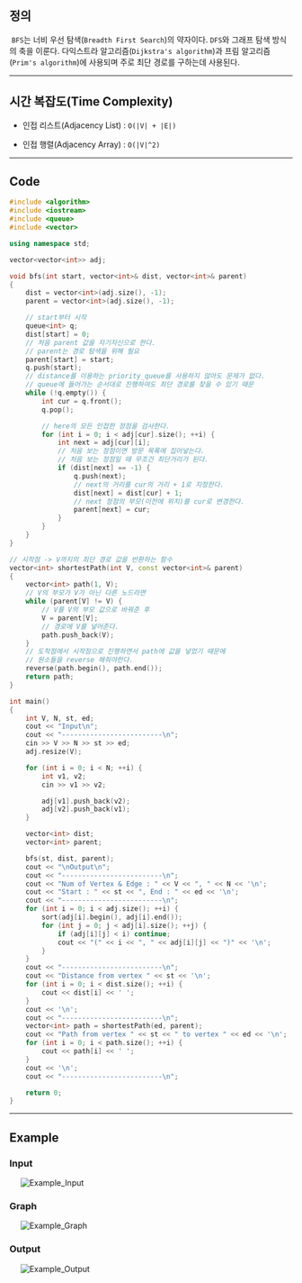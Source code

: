 ## 정의

&nbsp;`BFS`는 너비 우선 탐색(`Breadth First Search`)의 약자이다. `DFS`와 그래프 탐색 방식의 축을 이룬다.
다익스트라 알고리즘(`Dijkstra's algorithm`)과 프림 알고리즘(`Prim's algorithm`)에 사용되며 주로 최단 경로를 구하는데 사용된다.

<hr>

## 시간 복잡도(Time Complexity)

- 인접 리스트(Adjacency List) : `O(|V| + |E|)`
  
- 인접 행렬(Adjacency Array) : `O(|V|^2)`

<hr>

## Code

```C++
#include <algorithm>
#include <iostream>
#include <queue>
#include <vector>

using namespace std;

vector<vector<int>> adj;

void bfs(int start, vector<int>& dist, vector<int>& parent)
{
    dist = vector<int>(adj.size(), -1);
    parent = vector<int>(adj.size(), -1);

    // start부터 시작
    queue<int> q;
    dist[start] = 0;
    // 처음 parent 값을 자기자신으로 한다.
    // parent는 경로 탐색을 위해 필요
    parent[start] = start;
    q.push(start);
    // distance를 이용하는 priority_queue를 사용하지 않아도 문제가 없다.
    // queue에 들어가는 순서대로 진행하여도 최단 경로를 찾을 수 있기 때문
    while (!q.empty()) {
        int cur = q.front();
        q.pop();

        // here의 모든 인접한 정점을 검사한다.
        for (int i = 0; i < adj[cur].size(); ++i) {
            int next = adj[cur][i];
            // 처음 보는 정점이면 방문 목록에 집어넣는다.
            // 처음 보는 정점일 때 무조건 최단거리가 된다.
            if (dist[next] == -1) {
                q.push(next);
                // next의 거리를 cur의 거리 + 1로 지정한다.
                dist[next] = dist[cur] + 1;
                // next 정점의 부모(이전에 위치)를 cur로 변경한다.
                parent[next] = cur;
            }
        }
    }
}

// 시작점 -> V까지의 최단 경로 값을 반환하는 함수
vector<int> shortestPath(int V, const vector<int>& parent)
{
    vector<int> path(1, V);
    // V의 부모가 V가 아닌 다른 노드라면
    while (parent[V] != V) {
        // V를 V의 부모 값으로 바꿔준 후
        V = parent[V];
        // 경로에 V를 넣어준다.
        path.push_back(V);
    }
    // 도착점에서 시작점으로 진행하면서 path에 값을 넣었기 때문에
    // 원소들을 reverse 해줘야한다.
    reverse(path.begin(), path.end());
    return path;
}

int main()
{
    int V, N, st, ed;
    cout << "Input\n";
    cout << "-------------------------\n";
    cin >> V >> N >> st >> ed;
    adj.resize(V);

    for (int i = 0; i < N; ++i) {
        int v1, v2;
        cin >> v1 >> v2;

        adj[v1].push_back(v2);
        adj[v2].push_back(v1);
    }

    vector<int> dist;
    vector<int> parent;

    bfs(st, dist, parent);
    cout << "\nOutput\n";
    cout << "-------------------------\n";
    cout << "Num of Vertex & Edge : " << V << ", " << N << '\n';
    cout << "Start : " << st << ", End : " << ed << '\n';
    cout << "-------------------------\n";
    for (int i = 0; i < adj.size(); ++i) {
        sort(adj[i].begin(), adj[i].end());
        for (int j = 0; j < adj[i].size(); ++j) {
            if (adj[i][j] < i) continue;
            cout << "(" << i << ", " << adj[i][j] << ")" << '\n';
        }
    }
    cout << "-------------------------\n";
    cout << "Distance from vertex " << st << '\n';
    for (int i = 0; i < dist.size(); ++i) {
        cout << dist[i] << ' ';
    }
    cout << '\n';
    cout << "-------------------------\n";
    vector<int> path = shortestPath(ed, parent);
    cout << "Path from vertex " << st << " to vertex " << ed << '\n';
    for (int i = 0; i < path.size(); ++i) {
        cout << path[i] << ' ';
    }
    cout << '\n';
    cout << "-------------------------\n";

    return 0;
}
```

<hr>

## Example

### Input
&nbsp;&nbsp;&nbsp;&nbsp;&nbsp;![Example_Input](images/Example_Input.png)

### Graph
&nbsp;&nbsp;&nbsp;&nbsp;&nbsp;![Example_Graph](images/Example_Graph.png)

### Output
&nbsp;&nbsp;&nbsp;&nbsp;&nbsp;![Example_Output](images/Example_Output.png)